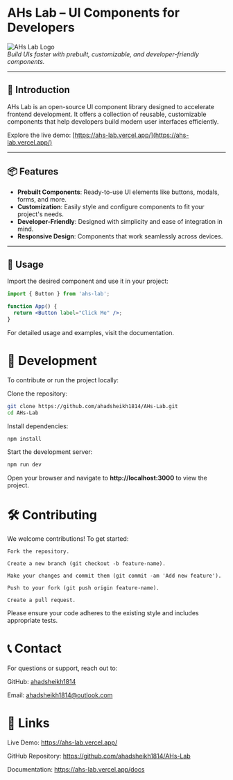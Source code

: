 # AHs Lab – UI Components for Developers

![AHs Lab Logo](https://ahs-lab.vercel.app/AHs.png)  
*Build UIs faster with prebuilt, customizable, and developer-friendly components.*

---

## 🚀 Introduction

AHs Lab is an open-source UI component library designed to accelerate frontend development. It offers a collection of reusable, customizable components that help developers build modern user interfaces efficiently.

Explore the live demo: [https://ahs-lab.vercel.app/](https://ahs-lab.vercel.app/)

---

## 📦 Features

- **Prebuilt Components**: Ready-to-use UI elements like buttons, modals, forms, and more.  
- **Customization**: Easily style and configure components to fit your project's needs.  
- **Developer-Friendly**: Designed with simplicity and ease of integration in mind.  
- **Responsive Design**: Components that work seamlessly across devices.  

---

## 🧩 Usage

Import the desired component and use it in your project:

```jsx
import { Button } from 'ahs-lab';

function App() {
  return <Button label="Click Me" />;
}
```

For detailed usage and examples, visit the documentation.

# 🔧 Development

To contribute or run the project locally:

Clone the repository:


```bash
git clone https://github.com/ahadsheikh1814/AHs-Lab.git
cd AHs-Lab
```
Install dependencies:
```bash
npm install
```
Start the development server:
```bash
npm run dev
```


Open your browser and navigate to **http://localhost:3000** to view the project.

# 🛠️ Contributing

We welcome contributions! To get started:

    Fork the repository.

    Create a new branch (git checkout -b feature-name).

    Make your changes and commit them (git commit -am 'Add new feature').

    Push to your fork (git push origin feature-name).

    Create a pull request.

Please ensure your code adheres to the existing style and includes appropriate tests.

# 📞 Contact

For questions or support, reach out to:

GitHub: [ahadsheikh1814](https://github.com/ahadsheikh1814/AHs-Lab)

Email: ahadsheikh1814@outlook.com

# 🔗 Links

Live Demo: https://ahs-lab.vercel.app/

GitHub Repository: https://github.com/ahadsheikh1814/AHs-Lab

Documentation: https://ahs-lab.vercel.app/docs
